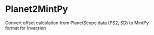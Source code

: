 # Planet2MintPy
Convert offset calculation from PlanetScope data (PS2, SD) to MintPy format for Inversion
